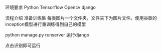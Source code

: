 环境要求
Python
Tensorflow
Opencv
django

流程介绍
准备训练集
每类图片一个文件夹，文件夹下为图片文件。使用谷歌的inception模型进行重训练得到自己的模型

python manage.py runserver 运行django

点击识别即可运行